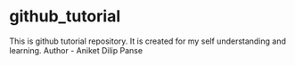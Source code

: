 # github_tutorial
This is github tutorial repository. It is created for my self understanding and learning.
Author - Aniket Dilip Panse
